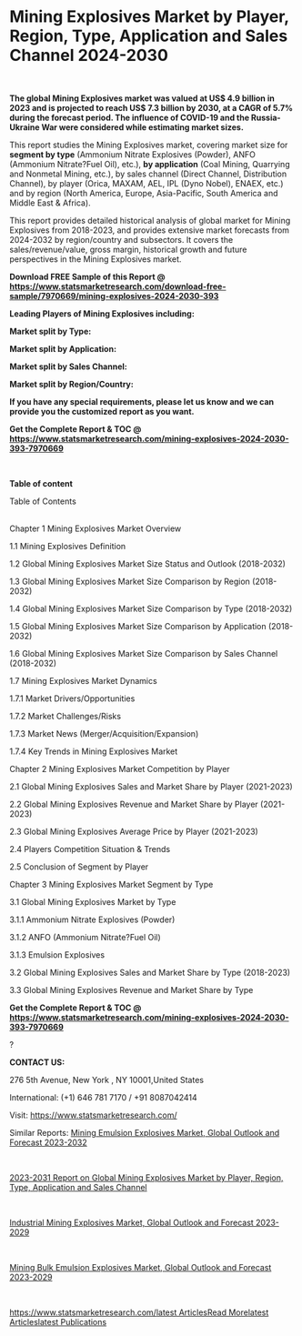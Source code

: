 <h1>Mining Explosives Market by Player, Region, Type, Application and Sales Channel 2024-2030</h1><br/><p><strong>The global Mining Explosives market was valued at US$ 4.9 billion in 2023 and is projected to reach US$ 7.3 billion by 2030, at a <strong>CAGR</strong> of 5.7% during the forecast period. The influence of COVID-19 and the Russia-Ukraine War were considered while estimating market sizes.</strong></p>
 
 
 
 <p>This report studies the Mining Explosives market, covering market size for <strong>segment by type</strong> (Ammonium Nitrate Explosives (Powder), ANFO (Ammonium Nitrate?Fuel Oil), etc.), <strong>by application</strong> (Coal Mining, Quarrying and Nonmetal Mining, etc.), by sales channel (Direct Channel, Distribution Channel), by player (Orica, MAXAM, AEL, IPL (Dyno Nobel), ENAEX, etc.) and by region (North America, Europe, Asia-Pacific, South America and Middle East & Africa).</p>
 
 
 
 <p>This report provides detailed historical analysis of global market for Mining Explosives from 2018-2023, and provides extensive market forecasts from 2024-2032 by region/country and subsectors. It covers the sales/revenue/value, gross margin, historical growth and future perspectives in the Mining Explosives market.</p>
 
 
 
 <p><strong>Download FREE Sample of this Report @ <a href="https://www.statsmarketresearch.com/download-free-sample/7970669/mining-explosives-2024-2030-393">https://www.statsmarketresearch.com/download-free-sample/7970669/mining-explosives-2024-2030-393</a></strong></p>
 
 
 
 <p><strong>Leading Players of Mining Explosives including:</strong></p>
 
 
 
 <p><strong>Market split by Type:</strong></p>
 
 
 
 <p><strong>Market split <strong>by Application</strong>:</strong></p>
 
 
 
 <p><strong>Market split by Sales Channel:</strong></p>
 
 
 
 <p><strong>Market split by Region/Country:</strong></p>
 
 
 
 <p><strong>If you have any special requirements, please let us know and we can provide you the customized report as you want.</strong></p>
 
 
 
 <div><b>Get the Complete Report & TOC @ <a href="https://www.statsmarketresearch.com/mining-explosives-2024-2030-393-7970669">https://www.statsmarketresearch.com/mining-explosives-2024-2030-393-7970669</a></b></div>
 
 
 
 <p><br />
 
 <b>Table of content</b></p>
 
 
 
 <p>Table of Contents<br />
 
 <br />
 
 Chapter 1 Mining Explosives Market Overview<br />
 
 1.1 Mining Explosives Definition<br />
 
 1.2 Global Mining Explosives Market Size Status and Outlook (2018-2032)<br />
 
 1.3 Global Mining Explosives Market Size Comparison by Region (2018-2032)<br />
 
 1.4 Global Mining Explosives Market Size Comparison by Type (2018-2032)<br />
 
 1.5 Global Mining Explosives Market Size Comparison by Application (2018-2032)<br />
 
 1.6 Global Mining Explosives Market Size Comparison by Sales Channel (2018-2032)<br />
 
 1.7 Mining Explosives Market Dynamics<br />
 
 1.7.1 Market Drivers/Opportunities<br />
 
 1.7.2 Market Challenges/Risks<br />
 
 1.7.3 Market News (Merger/Acquisition/Expansion)<br />
 
 1.7.4 Key Trends in Mining Explosives Market<br />
 
 Chapter 2 Mining Explosives Market Competition by Player<br />
 
 2.1 Global Mining Explosives Sales and Market Share by Player (2021-2023)<br />
 
 2.2 Global Mining Explosives Revenue and Market Share by Player (2021-2023)<br />
 
 2.3 Global Mining Explosives Average Price by Player (2021-2023)<br />
 
 2.4 Players Competition Situation & Trends<br />
 
 2.5 Conclusion of Segment by Player<br />
 
 Chapter 3 Mining Explosives Market Segment by Type<br />
 
 3.1 Global Mining Explosives Market by Type<br />
 
 3.1.1 Ammonium Nitrate Explosives (Powder)<br />
 
 3.1.2 ANFO (Ammonium Nitrate?Fuel Oil)<br />
 
 3.1.3 Emulsion Explosives<br />
 
 3.2 Global Mining Explosives Sales and Market Share by Type (2018-2023)<br />
 
 3.3 Global Mining Explosives Revenue and Market Share by Type</p>
 
 
 
 <div><b>Get the Complete Report & TOC @ <a href="https://www.statsmarketresearch.com/mining-explosives-2024-2030-393-7970669">https://www.statsmarketresearch.com/mining-explosives-2024-2030-393-7970669</a></b></div>
 
 
 
 <p>? </p>
 
 
 
 <p><b>CONTACT US:</b><br />
 
 276 5th Avenue, New York , NY 10001,United States<br />
 
 International: (+1) 646 781 7170 / +91 8087042414<br />
 
 Visit: <a href="https://www.statsmarketresearch.com/">https://www.statsmarketresearch.com/</a><br />
 
 Similar Reports: <a href="https://www.statsmarketresearch.com/mining-explosives-2024-2030-393-7970669">Mining Emulsion Explosives Market, Global Outlook and Forecast 2023-2032</a><br />
 
 <br />
 
 <a href="https://www.statsmarketresearch.com/mining-explosives-2024-2030-393-7970669">2023-2031 Report on Global Mining Explosives Market by Player, Region, Type, Application and Sales Channel</a><br />
 
 <br />
 
 <a href="https://www.statsmarketresearch.com/mining-explosives-2024-2030-393-7970669">Industrial Mining Explosives Market, Global Outlook and Forecast 2023-2029</a><br />
 
 <br />
 
 <a href="https://www.statsmarketresearch.com/mining-explosives-2024-2030-393-7970669">Mining Bulk Emulsion Explosives Market, Global Outlook and Forecast 2023-2029</a><br />
 
 <br />
 
 <a href="https://gyeongbokgung.com">https://www.statsmarketresearch.com/</a><a href="https://hallyeomaritime.com">latest Articles</a><a href="https://jingwansa.com">Read More</a><a href="https://nguoiviet.jp/">latest Articles</a><a href="https://www.intelmarketresearch.com/">latest Publications</a></p>